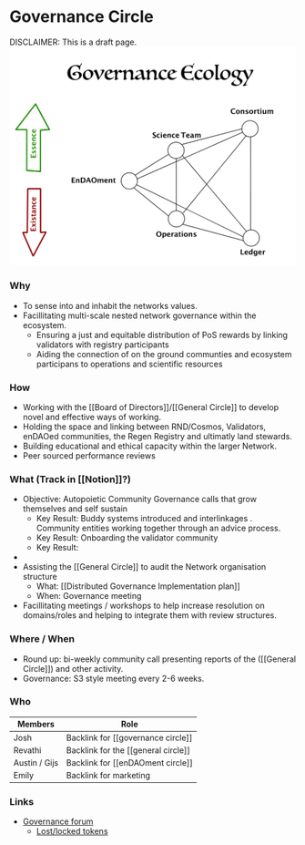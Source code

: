 # Governance Circle
DISCLAIMER: This is a draft page.
![](assets/GovernanceEcology.jpg)

### Why
- To sense into and inhabit the networks values.
- Facillitating multi-scale nested network governance within the ecosystem.
	- Ensuring a just and equitable distribution of PoS rewards by linking validators with registry participants
	- Aiding the connection of on the ground communties and ecosystem participans to operations and scientific resources

### How
- Working with the [[Board of Directors]]/[[General Circle]] to develop novel and effective ways of working.
- Holding the space and linking between RND/Cosmos, Validators, enDAOed communities, the Regen Registry and ultimatly land stewards.
- Building educational and ethical capacity within the larger Network.
- Peer sourced performance reviews


### What (Track in [[Notion]]?)
- Objective: Autopoietic Community Governance calls that grow themselves and self sustain
	- Key Result: Buddy systems introduced and interlinkages . Community entities working together through an advice process.
	- Key Result: Onboarding the validator community
	- Key Result: 
- 
- Assisting the [[General Circle]] to audit the Network organisation structure 
	- What: [[Distributed Governance Implementation plan]]
	- When: Governance meeting
- Facillitating meetings / workshops to help increase resolution on domains/roles and helping to integrate them with review structures. 


### Where / When
- Round up: bi-weekly community call presenting reports of the ([[General Circle]]) and other activity.
- Governance: S3 style meeting every 2-6 weeks.


### Who
| Members | Role |
|---|---|
| Josh | Backlink for [[governance circle]] |
| Revathi | Backlink for the [[general circle]] |
| Austin / Gijs | Backlink for [[enDAOment circle]] |
| Emily | Backlink for marketing |


### Links
- [Governance forum](https://forum.regen.network/c/governance-proposal/10)
	- [Lost/locked tokens](https://forum.regen.network/t/in-need-of-communities-assistance-tokens-lost-in-wallet-conversion/212/7)